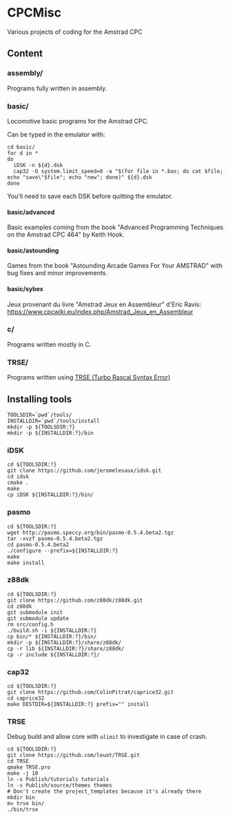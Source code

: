 # CPCMisc

Various projects of coding for the Amstrad CPC

## Content

### assembly/

Programs fully written in assembly.

### basic/

Locomotive basic programs for the Amstrad CPC.

Can be typed in the emulator with:

```
cd basic/
for d in *
do
  iDSK -n ${d}.dsk
  cap32 -O system.limit_speed=0 -a "$(for file in *.bas; do cat $file; echo "save\"$file"; echo "new"; done)" ${d}.dsk
done
```

You'll need to save each DSK before quitting the emulator.

#### basic/advanced

Basic examples coming from the book "Advanced Programming Techniques on the
Amstrad CPC 464" by Keith Hook.

#### basic/astounding

Games from the book "Astounding Arcade Games For Your AMSTRAD" with bug fixes
and minor improvements.

#### basic/sybex

Jeux provenant du livre "Amstrad Jeux en Assembleur" d'Eric Ravis:
https://www.cpcwiki.eu/index.php/Amstrad_Jeux_en_Assembleur

### c/

Programs written mostly in C.

### TRSE/

Programs written using [TRSE (Turbo Rascal Syntax Error)](https://lemonspawn.com/turbo-rascal-syntax-error-expected-but-begin/)

## Installing tools

```
TOOLSDIR=`pwd`/tools/
INSTALLDIR=`pwd`/tools/install
mkdir -p ${TOOLSDIR:?}
mkdir -p ${INSTALLDIR:?}/bin
```

### iDSK

```
cd ${TOOLSDIR:?}
git clone https://github.com/jeromelesaux/idsk.git
cd idsk
cmake .
make
cp iDSK ${INSTALLDIR:?}/bin/
```

### pasmo

```
cd ${TOOLSDIR:?}
wget http://pasmo.speccy.org/bin/pasmo-0.5.4.beta2.tgz
tar -xvzf pasmo-0.5.4.beta2.tgz
cd pasmo-0.5.4.beta2
./configure --prefix=${INSTALLDIR:?}
make
make install
```

### z88dk

```
cd ${TOOLSDIR:?}
git clone https://github.com/z88dk/z88dk.git
cd z88dk
git submodule init
git submodule update
rm src/config.h
./build.sh -i ${INSTALLDIR:?}
cp bin/* ${INSTALLDIR:?}/bin/
mkdir -p ${INSTALLDIR:?}/share/z88dk/
cp -r lib ${INSTALLDIR:?}/share/z88dk/
cp -r include ${INSTALLDIR:?}/
```

### cap32

```
cd ${TOOLSDIR:?}
git clone https://github.com/ColinPitrat/caprice32.git
cd caprice32
make DESTDIR=${INSTALLDIR:?} prefix="" install
```

### TRSE

Debug build and allow core with `ulimit` to investigate in case of crash.

```
cd ${TOOLSDIR:?}
git clone https://github.com/leuat/TRSE.git
cd TRSE
qmake TRSE.pro
make -j 10
ln -s Publish/tutorials tutorials
ln -s Publish/source/themes themes
# Don't create the project_templates because it's already there
mkdir bin
mv trse bin/
./bin/trse
```
